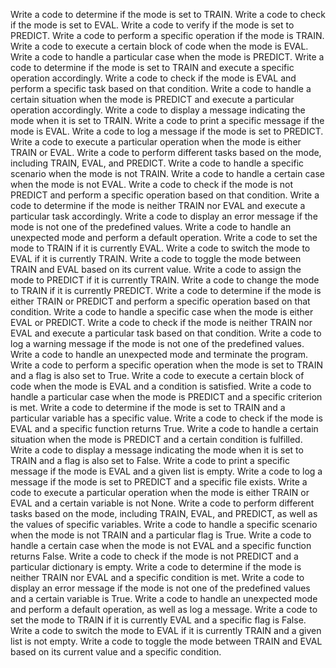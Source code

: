Write a code to determine if the mode is set to TRAIN.
Write a code to check if the mode is set to EVAL.
Write a code to verify if the mode is set to PREDICT.
Write a code to perform a specific operation if the mode is TRAIN.
Write a code to execute a certain block of code when the mode is EVAL.
Write a code to handle a particular case when the mode is PREDICT.
Write a code to determine if the mode is set to TRAIN and execute a specific operation accordingly.
Write a code to check if the mode is EVAL and perform a specific task based on that condition.
Write a code to handle a certain situation when the mode is PREDICT and execute a particular operation accordingly.
Write a code to display a message indicating the mode when it is set to TRAIN.
Write a code to print a specific message if the mode is EVAL.
Write a code to log a message if the mode is set to PREDICT.
Write a code to execute a particular operation when the mode is either TRAIN or EVAL.
Write a code to perform different tasks based on the mode, including TRAIN, EVAL, and PREDICT.
Write a code to handle a specific scenario when the mode is not TRAIN.
Write a code to handle a certain case when the mode is not EVAL.
Write a code to check if the mode is not PREDICT and perform a specific operation based on that condition.
Write a code to determine if the mode is neither TRAIN nor EVAL and execute a particular task accordingly.
Write a code to display an error message if the mode is not one of the predefined values.
Write a code to handle an unexpected mode and perform a default operation.
Write a code to set the mode to TRAIN if it is currently EVAL.
Write a code to switch the mode to EVAL if it is currently TRAIN.
Write a code to toggle the mode between TRAIN and EVAL based on its current value.
Write a code to assign the mode to PREDICT if it is currently TRAIN.
Write a code to change the mode to TRAIN if it is currently PREDICT.
Write a code to determine if the mode is either TRAIN or PREDICT and perform a specific operation based on that condition.
Write a code to handle a specific case when the mode is either EVAL or PREDICT.
Write a code to check if the mode is neither TRAIN nor EVAL and execute a particular task based on that condition.
Write a code to log a warning message if the mode is not one of the predefined values.
Write a code to handle an unexpected mode and terminate the program.
Write a code to perform a specific operation when the mode is set to TRAIN and a flag is also set to True.
Write a code to execute a certain block of code when the mode is EVAL and a condition is satisfied.
Write a code to handle a particular case when the mode is PREDICT and a specific criterion is met.
Write a code to determine if the mode is set to TRAIN and a particular variable has a specific value.
Write a code to check if the mode is EVAL and a specific function returns True.
Write a code to handle a certain situation when the mode is PREDICT and a certain condition is fulfilled.
Write a code to display a message indicating the mode when it is set to TRAIN and a flag is also set to False.
Write a code to print a specific message if the mode is EVAL and a given list is empty.
Write a code to log a message if the mode is set to PREDICT and a specific file exists.
Write a code to execute a particular operation when the mode is either TRAIN or EVAL and a certain variable is not None.
Write a code to perform different tasks based on the mode, including TRAIN, EVAL, and PREDICT, as well as the values of specific variables.
Write a code to handle a specific scenario when the mode is not TRAIN and a particular flag is True.
Write a code to handle a certain case when the mode is not EVAL and a specific function returns False.
Write a code to check if the mode is not PREDICT and a particular dictionary is empty.
Write a code to determine if the mode is neither TRAIN nor EVAL and a specific condition is met.
Write a code to display an error message if the mode is not one of the predefined values and a certain variable is True.
Write a code to handle an unexpected mode and perform a default operation, as well as log a message.
Write a code to set the mode to TRAIN if it is currently EVAL and a specific flag is False.
Write a code to switch the mode to EVAL if it is currently TRAIN and a given list is not empty.
Write a code to toggle the mode between TRAIN and EVAL based on its current value and a specific condition.